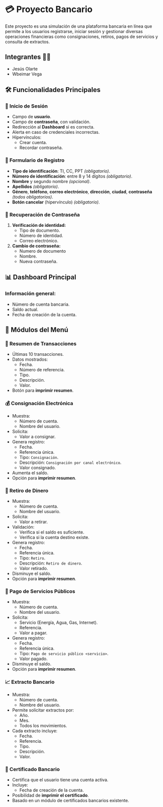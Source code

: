 # 💳 Proyecto Bancario

Este proyecto es una simulación de una plataforma bancaria en línea que permite a los usuarios registrarse, iniciar sesión y gestionar diversas operaciones financieras como consignaciones, retiros, pagos de servicios y consulta de extractos.
## Integrantes 👨‍💻
- Jesús Olarte
- Wbeimar Vega

## 🛠️ Funcionalidades Principales

### 🔐 Inicio de Sesión
- Campo de **usuario**.
- Campo de **contraseña**, con validación.
- Redirección al **Dashboard** si es correcta.
- Alerta en caso de credenciales incorrectas.
- Hipervínculos:
  - Crear cuenta.
  - Recordar contraseña.

### 📝 Formulario de Registro
- **Tipo de identificación**: TI, CC, PPT *(obligatorio)*.
- **Número de identificación**: entre 8 y 14 dígitos *(obligatorio)*.
- **Nombre** y segundo nombre *(opcional)*.
- **Apellidos** *(obligatorio)*.
- **Género**, **teléfono**, **correo electrónico**, **dirección**, **ciudad**, **contraseña** *(todos obligatorios)*.
- **Botón cancelar** (hipervínculo) *(obligatorio)*.

### 🔑 Recuperación de Contraseña
1. **Verificación de identidad:**
   - Tipo de documento.
   - Número de identidad.
   - Correo electrónico.
2. **Cambio de contraseña:**
   - Numero de documento
   - Nombre.
   - Nueva contraseña.

## 📊 Dashboard Principal

### Información general:
- Número de cuenta bancaria.
- Saldo actual.
- Fecha de creación de la cuenta.

## 📁 Módulos del Menú

### 📄 Resumen de Transacciones
- Últimas 10 transacciones.
- Datos mostrados:
  - Fecha.
  - Número de referencia.
  - Tipo.
  - Descripción.
  - Valor.
- Botón para **imprimir resumen**.

### 💰 Consignación Electrónica
- Muestra:
  - Número de cuenta.
  - Nombre del usuario.
- Solicita:
  - Valor a consignar.
- Genera registro:
  - Fecha.
  - Referencia única.
  - Tipo: `Consignación`.
  - Descripción: `Consignación por canal electrónico`.
  - Valor consignado.
- Aumenta el saldo.
- Opción para **imprimir resumen**.

### 🏧 Retiro de Dinero
- Muestra:
  - Número de cuenta.
  - Nombre del usuario.
- Solicita:
  - Valor a retirar.
- Validación:
  - Verifica si el saldo es suficiente.
  - Verifica si la cuenta destino existe.
- Genera registro:
  - Fecha.
  - Referencia única.
  - Tipo: `Retiro`.
  - Descripción: `Retiro de dinero`.
  - Valor retirado.
- Disminuye el saldo.
- Opción para **imprimir resumen**.

### 🧾 Pago de Servicios Públicos
- Muestra:
  - Número de cuenta.
  - Nombre del usuario.
- Solicita:
  - Servicio (Energía, Agua, Gas, Internet).
  - Referencia.
  - Valor a pagar.
- Genera registro:
  - Fecha.
  - Referencia única.
  - Tipo: `Pago de servicio público <servicio>`.
  - Valor pagado.
- Disminuye el saldo.
- Opción para **imprimir resumen**.

### 📈 Extracto Bancario
- Muestra:
  - Número de cuenta.
  - Nombre del usuario.
- Permite solicitar extractos por:
  - Año.
  - Mes.
  - Todos los movimientos.
- Cada extracto incluye:
  - Fecha.
  - Referencia.
  - Tipo.
  - Descripción.
  - Valor.

### 📄 Certificado Bancario
- Certifica que el usuario tiene una cuenta activa.
- Incluye:
  - Fecha de creación de la cuenta.
- Posibilidad de **imprimir el certificado**.
- Basado en un módulo de certificados bancarios existente.